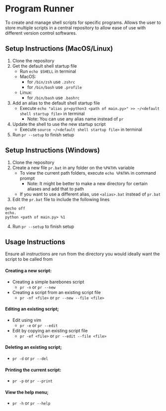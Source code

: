 # Program Runner
To create and manage shell scripts for specific programs. Allows the user to store multiple scripts in a central repository to allow ease of use with different version control softwares.


## Setup Instructions (MacOS/Linux)
1. Clone the repository
2. Get the default shell startup file
   - Run `echo $SHELL` in terminal
   - MacOS:
     - for `/bin/zsh` use `.zshrc`
     - for `/bin/bash` use `.profile`
   - Linux:
     - for `/bin/bash` use  `.bashrc`
4. Add an alias to the default shell startup file
   - Execute `echo "alias pr=python3 <path of main.py>" >> ~/<default shell startup file>` in terminal
     - Note: You can use any alias name instead of `pr`
6. Update the shell to use the new startup script
   - Execute `source ~/<default shell startup file>` in terminal
7. Run `pr --setup` to finish setup


## Setup Instructions (Windows)
1. Clone the repository
2. Create a new file `pr.bat` in any folder on the `%PATH%` variable
   - To view the current path folders, execute `echo %PATH%` in command prompt
     - Note: It might be better to make a new directory for certain aliases and add that to path
   - If you want to use a different alias, use `<alias>.bat` instead of `pr.bat`
3. Edit the `pr.bat` file to include the following lines
```
@echo off
echo.
python <path of main.py> %1
```
4. Run `pr --setup` to finish setup


## Usage Instructions
Ensure all instructions are run from the directory you would ideally want the script to be called from
#### Creating a new script:
- Creating a simple barebones script
  - `pr -n` or `pr --new`
- Creating a script from an existing script file
  - `pr -nf <file>` or `pr --new --file <file>`
#### Editing an existing script;
- Edit using vim
  - `pr -e` or `pr --edit`
- Edit by copying an existing script file
  - `pr -ef <file>` or `pr --edit --file <file>`
#### Deleting an existing script;
- `pr -d` or `pr --del`
#### Printing the current script:
- `pr -p` or `pr --print`
#### View the help menu;
- `pr -h` or `pr --help`
